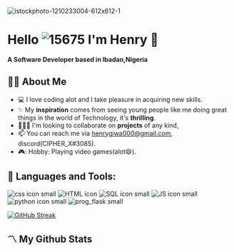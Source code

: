 
![istockphoto-1210233004-612x612-_1_](https://user-images.githubusercontent.com/97407958/174435857-b15b40b9-c550-4726-bce4-57f0df7cea8b.svg)




 # Hello ![15675](https://user-images.githubusercontent.com/97407958/174451504-a61dfc25-f2c6-414c-8f0a-e2dc557ee65a.gif) I'm Henry :robot:
                                 
 **A Software Developer based in Ibadan,Nigeria**


## 🙎‍♂️ About Me

- 💻 I love coding alot and I take pleasure in acquiring new skills.
- ✨ My **inspiration** comes from seeing young people like me doing great things in the world of Technology, it's **thrilling**.
- 🧑‍🤝‍🧑 I'm looking to collaborate on **projects** of any kind,
- 📫 You can reach me via henrygiwa000@gmail.com, discord(CIPHER_X#3085).
- 🎮: Hobby: Playing video games(alot:smile:).


 ## 🚀 Languages and Tools:

![css icon small](https://user-images.githubusercontent.com/97407958/174455178-ec82dae3-a89a-492f-8b5e-53c1db6449ff.png) ![HTML icon](https://user-images.githubusercontent.com/97407958/174454856-35171e84-578c-4387-bb5c-e136913c210e.png) ![SQL icon small](https://user-images.githubusercontent.com/97407958/174455214-c1e34df9-e4d1-45ff-94c2-e25f5b975164.png) ![JS icon small](https://user-images.githubusercontent.com/97407958/174455402-f38323dc-b18b-49a5-90ec-19c96a8d8fba.png) ![python icon small](https://user-images.githubusercontent.com/97407958/174455226-91370788-791b-4c52-803e-f5cbc64429e2.png) ![prog_flask small](https://user-images.githubusercontent.com/97407958/174455365-5ec1dde7-2b1f-4571-83a5-bff8a91a78b9.png)

[![GitHub Streak](https://github-readme-streak-stats.herokuapp.com/?user=CIPHER-000&theme=dark)](https://git.io/streak-stats)

## 〽️ My Github Stats












<!---
CIPHER-000/CIPHER-000 is a ✨ special ✨ repository because its `README.md` (this file) appears on your GitHub profile.
You can click the Preview link to take a look at your changes.
--->
